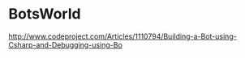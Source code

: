 # BotsWorld


http://www.codeproject.com/Articles/1110794/Building-a-Bot-using-Csharp-and-Debugging-using-Bo

